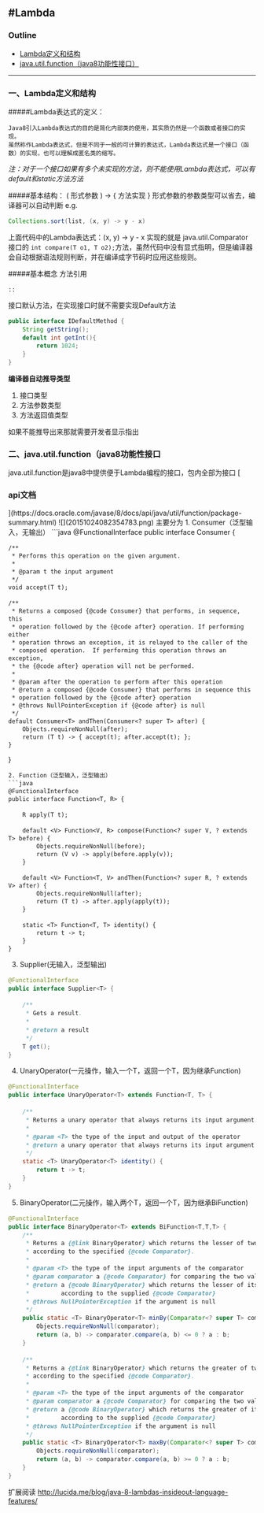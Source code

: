 #Lambda
---
<h3>Outline</h3>

* [Lambda定义和结构](#1)
* [java.util.function（java8功能性接口）](#2)

---


<h3 id="1">一、Lambda定义和结构</h3>
#####Lambda表达式的定义：

	Java8引入Lambda表达式的目的是简化内部类的使用，其实质仍然是一个函数或者接口的实现。
	虽然称作Lambda表达式，但是不同于一般的可计算的表达式，Lambda表达式是一个接口（函数）的实现，也可以理解成匿名类的缩写。

*注：对于一个接口如果有多个未实现的方法，则不能使用Lambda表达式，可以有default和static方法方法*

#####基本结构：
    ( 形式参数 ) -> { 方法实现 }
形式参数的参数类型可以省去，编译器可以自动判断
e.g.
```java
Collections.sort(list, (x, y) -> y - x)
```
上面代码中的Lambda表达式：(x, y) -> y - x 实现的就是 java.util.Comparator 接口的
```int compare(T o1, T o2);```方法，虽然代码中没有显式指明，但是编译器会自动根据语法规则判断，并在编译成字节码时应用这些规则。


#####基本概念
方法引用
```
::  
```

接口默认方法，在实现接口时就不需要实现Default方法
```java
public interface IDefaultMethod {
    String getString();
    default int getInt(){
        return 1024;
    }
}
```

**编译器自动推导类型**
1. 接口类型
2. 方法参数类型
3. 方法返回值类型

如果不能推导出来那就需要开发者显示指出



<h3 id="2">二、java.util.function（java8功能性接口</h3>
java.util.function是java8中提供便于Lambda编程的接口，包内全部为接口
[<h3>api文档</h3>](https://docs.oracle.com/javase/8/docs/api/java/util/function/package-summary.html)
![](20151024082354783.png)
主要分为
1. Consumer（泛型输入，无输出）
```java
@FunctionalInterface
public interface Consumer<T> {

    /**
     * Performs this operation on the given argument.
     *
     * @param t the input argument
     */
    void accept(T t);

    /**
     * Returns a composed {@code Consumer} that performs, in sequence, this
     * operation followed by the {@code after} operation. If performing either
     * operation throws an exception, it is relayed to the caller of the
     * composed operation.  If performing this operation throws an exception,
     * the {@code after} operation will not be performed.
     *
     * @param after the operation to perform after this operation
     * @return a composed {@code Consumer} that performs in sequence this
     * operation followed by the {@code after} operation
     * @throws NullPointerException if {@code after} is null
     */
    default Consumer<T> andThen(Consumer<? super T> after) {
        Objects.requireNonNull(after);
        return (T t) -> { accept(t); after.accept(t); };
    }
}
```
2. Function（泛型输入，泛型输出）
```java
@FunctionalInterface
public interface Function<T, R> {
    
    R apply(T t);
   
    default <V> Function<V, R> compose(Function<? super V, ? extends T> before) {
        Objects.requireNonNull(before);
        return (V v) -> apply(before.apply(v));
    }
    
    default <V> Function<T, V> andThen(Function<? super R, ? extends V> after) {
        Objects.requireNonNull(after);
        return (T t) -> after.apply(apply(t));
    }
    
    static <T> Function<T, T> identity() {
        return t -> t;
    }
}
```
3. Supplier(无输入，泛型输出)
```java
@FunctionalInterface
public interface Supplier<T> {

    /**
     * Gets a result.
     *
     * @return a result
     */
    T get();
}
```

4. UnaryOperator(一元操作，输入一个T，返回一个T，因为继承Function)
```java
@FunctionalInterface
public interface UnaryOperator<T> extends Function<T, T> {

    /**
     * Returns a unary operator that always returns its input argument.
     *
     * @param <T> the type of the input and output of the operator
     * @return a unary operator that always returns its input argument
     */
    static <T> UnaryOperator<T> identity() {
        return t -> t;
    }
}
```
5. BinaryOperator(二元操作，输入两个T，返回一个T，因为继承BiFunction)
```java
@FunctionalInterface
public interface BinaryOperator<T> extends BiFunction<T,T,T> {
    /**
     * Returns a {@link BinaryOperator} which returns the lesser of two elements
     * according to the specified {@code Comparator}.
     *
     * @param <T> the type of the input arguments of the comparator
     * @param comparator a {@code Comparator} for comparing the two values
     * @return a {@code BinaryOperator} which returns the lesser of its operands,
     *         according to the supplied {@code Comparator}
     * @throws NullPointerException if the argument is null
     */
    public static <T> BinaryOperator<T> minBy(Comparator<? super T> comparator) {
        Objects.requireNonNull(comparator);
        return (a, b) -> comparator.compare(a, b) <= 0 ? a : b;
    }

    /**
     * Returns a {@link BinaryOperator} which returns the greater of two elements
     * according to the specified {@code Comparator}.
     *
     * @param <T> the type of the input arguments of the comparator
     * @param comparator a {@code Comparator} for comparing the two values
     * @return a {@code BinaryOperator} which returns the greater of its operands,
     *         according to the supplied {@code Comparator}
     * @throws NullPointerException if the argument is null
     */
    public static <T> BinaryOperator<T> maxBy(Comparator<? super T> comparator) {
        Objects.requireNonNull(comparator);
        return (a, b) -> comparator.compare(a, b) >= 0 ? a : b;
    }
}
```


扩展阅读
http://lucida.me/blog/java-8-lambdas-insideout-language-features/
